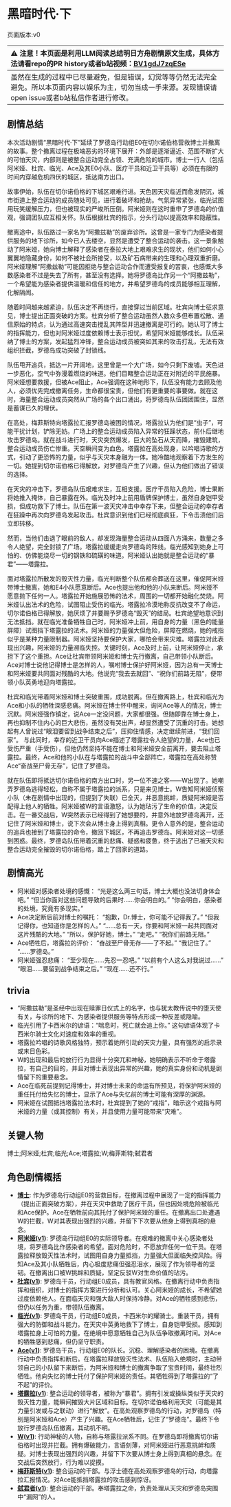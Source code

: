 # 黑暗时代·下
页面版本:v0
 

| :warning: 注意！本页面是利用LLM阅读总结明日方舟剧情原文生成，具体方法请看repo的PR history或者b站视频：[BV1gdJ7zqESe](https://www.bilibili.com/video/BV1gdJ7zqESe/)         |
|:----------------------------|
| 虽然在生成的过程中已尽量避免，但是错误，幻觉等等仍然无法完全避免。所以本页面内容以娱乐为主，切勿当成一手来源。发现错误请open issue或者b站私信作者进行修改。|



## 剧情总结
本次活动剧情“黑暗时代·下”延续了罗德岛行动组E0在切尔诺伯格营救博士并撤离的故事。整个撤离过程在极端恶劣的环境下展开：外部是逐渐逼近、范围不断扩大的可怕天灾，内部则是被整合运动完全占领、充满危险的城市。博士一行人（包括阿米娅、杜宾、临光、Ace及其E0小队、医疗干员和近卫干员等）必须在有限的时间内穿越危机四伏的城区，抵达南方出口。

故事伊始，队伍在切尔诺伯格的下城区艰难行进。天色因天灾临近而愈发阴沉，城市街道上整合运动的成员随处可见，进行着破坏和抢劫。气氛异常紧张，临光试图用玩笑缓解压力，但也被现实的严峻所压倒。阿米娅则在这时重申了罗德岛的价值观，强调团队应互相关怀。队伍根据杜宾的指示，分头行动以提高效率和隐蔽性。

撤离途中，队伍路过一家名为“阿撒兹勒”的废弃诊所。这曾是一家专门为感染者提供服务的地下诊所，如今已人去楼空，显然是遭受了整合运动的袭击。这一景象触动了阿米娅，她向博士解释了感染者在泰拉大地上艰难求生的现状，他们如何小心翼翼地隐藏身份，如何不被社会所接受，以及矿石病带来的生理和心理双重折磨。阿米娅理解“阿撒兹勒”可能因拒绝与整合运动合作而遭受报复的苦衷，也感慨大多数感染者不过是失去了所有，甚至没有选择。她将罗德岛比作另一个“阿撒兹勒”，一个希望能为感染者提供温暖和信任的地方，并希望罗德岛的成员能够相互理解，化解隔阂。

随着时间越来越紧迫，队伍决定不再绕行，直接穿过当前区域。杜宾向博士征求意见，博士提出正面突破的方案。杜宾分析了整合运动虽然人数众多但布置松散、通信原始的特点，认为通过高速突击搅乱其阵型并迅速撤离是可行的。她认可了博士的指挥能力，但也对阿米娅过度依赖博士表示担忧，希望阿米娅能够成长。队伍采纳了博士的方案，发起猛烈冲锋，整合运动成员被突如其来的攻击打乱，无法有效组织拦截，罗德岛成功突破了封锁线。

队伍甩开追兵，抵达一片开阔地，这里曾是一个大广场，如今只剩下废墟。天色进一步恶化，空气中弥漫着燃烧的味道。他们目睹整合运动正在对附近的平民施暴。阿米娅想要救援，但被Ace阻止，Ace强调在这种地形下，队伍没有能力去顾及他人，必须优先完成撤离任务，生命都很宝贵，但他们有更重要的事要做。就在这时，海量整合运动成员突然从广场的各个出口涌出，将罗德岛队伍团团围住，显然是蓄谋已久的埋伏。

在高处，梅菲斯特向塔露拉汇报罗德岛被困的情况，塔露拉认为他们是“虫子”，可能干扰计划，铲除无妨。广场上的整合运动成员陷入异常的狂躁状态，前仆后继地攻击罗德岛。就在战斗进行时，天灾突然爆发，巨大的坠石从天而降，摧毁建筑，整合运动成员伤亡惨重。天空瞬间变为血色。塔露拉在高处现身，以吟唱诗歌的方式，引动了更恐怖的力量，似乎与天灾本身融为一体。她冷酷地观察着下方发生的一切。她提到切尔诺伯格已得解放，对罗德岛产生了兴趣，但认为他们做出了错误的选择。

在天灾的冲击下，罗德岛队伍艰难求生，互相支援。医疗干员陷入危险，博士果断将她推入掩体，自己暴露在外。临光及时冲上前用盾牌保护博士，虽然自身铠甲受损，但成功救下了博士。队伍在第一波天灾冲击中幸存下来，但整合运动的幸存者在狂躁中再次向罗德岛发起攻击。杜宾意识到他们已经彻底疯狂，下令击溃他们后立即转移。

然而，当他们击退了眼前的敌人，却发现海量整合运动从四面八方涌来，数量之多令人绝望，完全封锁了广场。塔露拉缓缓走向罗德岛的阵线。临光感知到她身上可怕的、仿佛能烧尽一切的钢铁和硫磺的味道。阿米娅认出她就是整合运动的“暴君”——塔露拉。

面对塔露拉所散发的毁灭性力量，临光判断整个队伍都会葬送在这里，催促阿米娅带博士撤离，她和E4小队愿意断后。Ace也提出他和他的小队来断后。阿米娅不愿意抛下任何一人。塔露拉开始施展恐怖的法术，周围的一切都开始融化焚烧。阿米娅认出法术的危险，试图阻止受伤的临光。塔露拉冷漠地称反抗改变不了命运，切尔诺伯格已得解放，她厌烦了并要赐予罗德岛“毁灭”的结局。杜宾绝望地意识到无法抵挡。就在临光准备牺牲自己时，阿米娅冲上前，用自身的力量（黑色的能量屏障）试图挡下塔露拉的法术。阿米娅的力量强大但危险，屏障在燃烧，她的戒指似乎是某种力量限制器。阿米娅坚持要保护大家，哪怕会带来灾难。塔露拉对此表现出兴趣，阿米娅的力量濒临失控。关键时刻，Ace及时上前，让阿米娅停止，承担下了这个重担。Ace让杜宾带领阿米娅和博士先行撤离，自己带领小队断后。Ace对博士说他记得博士是怎样的人，嘱咐博士保护好阿米娅，因为总有一天博士和阿米娅要共同面对残酷的大地。他说完“我去去就回”、“祝你们前路无阻”，便带领小队英勇地迎向塔露拉。

杜宾和临光带着阿米娅和博士突破重围，成功脱离。但在撤离路上，杜宾和临光为Ace和小队的牺牲深感悲痛。阿米娅在博士怀中醒来，询问Ace等人的情况，博士沉默。阿米娅强作镇定，说Ace一定没问题，大家都很强。但随即靠在博士身上，再也抑制不住内心的巨大悲伤，虽然没有哭出声，却显然遭受了沉重的打击。她想起有人曾说过“眼泪要留到战争结束之后”，压抑住情感，决定继续前进，“我们回家”。
与此同时，幸存的近卫干员向Ace描述了塔露拉令人绝望的力量，Ace也已受伤严重（手受伤），但他仍然坚持不能在博士和阿米娅安全前离开，要去阻止塔露拉。最终，Ace和他的小队在与塔露拉的战斗中全部阵亡，塔露拉在高处称赞Ace“奋战至尸骨无存”，记住了罗德岛。

就在队伍即将抵达切尔诺伯格的南方出口时，另一位不速之客——W出现了。她嘲弄罗德岛逃得轻松，自称不属于塔露拉的派系，只是来见博士。W告知阿米娅侦察小队（未在剧情中出现的，但提到了失联）已全灭，并恶意挑衅，质疑阿米娅是否配得上他人的牺牲。阿米娅被W的言语激怒，认为她玷污了生命的价值，决定反击。在一番交战后，W突然表示已经得到了她想要的，并意外地放罗德岛离开，还记住了阿米娅和博士，说下次会从博士身上得到真相。更令人意外的是，整合运动的追兵也接到了塔露拉的命令，撤回下城区，不再追击罗德岛。阿米娅对这一切感到困惑。最终，罗德岛队伍带着沉重的悲痛、疑惑和疲惫，终于逃出了已被天灾和整合运动完全摧毁的切尔诺伯格，踏上了回家的道路。
## 剧情高光
- 阿米娅对感染者处境的感慨：
“光是这么两三句话，博士大概也没法切身体会吧。”
“但当你面对这些问题导致的后果时......你会明白的。”
“你会明白，感染者的处境，究竟有多现实。”
- Ace决定断后前对博士的嘱托：
“抱歉，Dr.博士，你可能不记得我了。”
“但我记得你，也知道你是怎样的人。”
“......总有一天，你要和阿米娅一起共同面对这片残酷的大地。”
“所以，保护好她，博士。”
“走吧。”
“祝你们前路无阻。”
- Ace牺牲后，塔露拉的评价：
“奋战至尸骨无存——了不起。”
“我记住了。”
“......罗德岛。”
- 阿米娅强忍悲痛：
“至少现在......先忍一忍吧。”
“以前有个人这么对我说过......”
“眼泪......要留到战争结束之后。”
“现在......还不行。”
## trivia
- “阿撒兹勒”是圣经中出现在赎罪日仪式上的名字，也与犹太教传说中的堕天使有关，与诊所的地下、为感染者提供服务等特点形成一种反差或隐喻。
- 临光引用了卡西米尔的谚语：“喘息时，死亡就会追上你。” 这句谚语体现了卡西米尔骑士文化对速度和效率的重视。
- 塔露拉吟唱的诗歌风格独特，预示着她所引动的天灾力量，具有强烈的启示录或末日色彩。
- W的出现和最后的放行行为显得十分突兀和神秘，她明确表示不听命于塔露拉，有自己的目的，并且对博士表现出异常的兴趣，她的真实身份和动机是剧情留下的重要悬念。
- Ace在临死前提到记得博士，并对博士未来的命运有所预见，将保护阿米娅的重任托付给失忆的博士，显示了Ace与失忆前的博士可能有深厚的渊源。
- 阿米娅在试图抵挡塔露拉法术时，杜宾提到了她的“戒指”，暗示这个戒指与阿米娅的力量（或其控制）有关，并且使用力量可能带来“灾难”。
## 关键人物
博士;阿米娅;杜宾;临光;Ace;塔露拉;W;梅菲斯特;弑君者
## 角色剧情概括
-   **[博士](../char_v3/extended_char_bo_shi.md)**: 作为罗德岛行动组E0的营救目标，在撤离过程中展现了一定的指挥能力（提出正面突破方案），并在天灾中救助了医疗干员，但也因处境危险被临光和Ace保护。Ace在牺牲前向其托付了保护阿米娅的重任。在撤离出口处遭遇W的拦截，W对其表现出强烈的兴趣，并留下下次要从他身上得到真相的悬念。
-   **[阿米娅](../char_v3/char_002_amiya.md)([v1](../chars/char_002_amiya.md))**: 罗德岛行动组E0的实际领导者。在艰难的撤离中关心感染者处境，将罗德岛比作感染者的希望。面对危险时，不愿放弃任何一位干员。在塔露拉释放毁灭性法术时，试图用自身力量抵挡，力量强大但面临失控风险。得知Ace及其小队牺牲后，内心极度悲痛但强忍泪水，展现了作为领导者的坚韧。在撤离出口被W挑衅和质疑，坚定反驳W对生命价值的玷污。
-   **[杜宾](../char_v3/char_130_doberm.md)([v1](../chars/char_130_doberm.md))**: 罗德岛干员，行动组E0成员，具有教官风格。在撤离行动中负责指挥和组织，对博士的指挥方案进行分析和认可。关心阿米娅的成长，不希望她过度依赖他人。在面临天灾和强大敌人时保持冷静。对Ace的牺牲感到悲伤，但仍以任务为重，带领队伍撤离。
-   **[临光](../char_v3/char_148_nearl.md)([v1](../chars/char_148_nearl.md))**: 罗德岛干员，行动组E0成员，卡西米尔的耀骑士。重装干员，拥有强大的防御和战斗能力。在天灾中英勇地救下了博士，自身铠甲受损。感知到塔露拉身上可怕的力量。在绝境中愿意牺牲自己为队伍争取撤离时间。对Ace的牺牲感到悲痛，但仍坚守职责。
-   **[Ace](../char_v3/extended_char_Ace.md)([v1](../chars/extended_char_Ace.md))**: 罗德岛干员，行动组E0的队长。沉稳、理解感染者的困境。在撤离行动中负责指挥和断后。在塔露拉释放毁灭性法术、队伍陷入绝境时，主动带领自己的小队留下来断后，为阿米娅和博士的撤离争取了宝贵时间，最终壮烈牺牲。他向失忆的博士托付了保护阿米娅的责任。其牺牲得到了塔露拉的“了不起”的评价。
-   **[塔露拉](../char_v3/extended_char_ta_lu_la.md)([v1](../chars/extended_char_386da9.md))**: 整合运动的领导者，被称为“暴君”。拥有引发或操纵类似于天灾的毁灭性力量，能瞬间摧毁大片区域和目标。在切尔诺伯格利用天灾（可能是其力量引发或与之联动）进行“解放”。在高处观察罗德岛的行动，对罗德岛（特别是阿米娅和Ace）产生了兴趣。在Ace牺牲后，记住了“罗德岛”。最终下令放行罗德岛队伍撤离，其动机不明。
-   **[W](../char_v3/char_113_cqbw.md)([v1](../chars/char_113_cqbw.md))**: 行动神秘的人物，自称与塔露拉派系不同。在罗德岛即将撤离切尔诺伯格时出现并拦截。拥有爆破能力，言语刻薄，对阿米娅进行恶意挑衅和质疑。对博士表现出强烈的兴趣，并留下下次要从博士身上得到真相的悬念。在交战后突然放行，行为难以捉摸。
-   **[梅菲斯特](../char_v3/extended_char_mei_fei_si_te.md)([v1](../chars/extended_char_mei_fei_si_te.md))**: 整合运动的干部。与浮士德在高处观察罗德岛的行动，向塔露拉汇报情况。对Ace能抵挡塔露拉的攻击感到惊讶。
-   **[弑君者](../char_v3/char_1502_crosly.md)([v1](../chars/char_1502_crosly.md))**: 整合运动的干部。奉塔露拉之命，负责处理从天灾和罗德岛突围中“漏网”的人。
